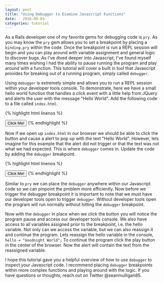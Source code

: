 ```yaml
---
layout: post
title: "Using Debugger to Examine Javascript Functions"
date:   2016-09-03
categories: tutorial
---
```


As a Rails developer one of my favorite gems for debugging code is `pry`.  As you may know the `pry` gem allows you to set a breakpoint by placing a `binding.pry` within the code. Once the breakpoint is run a REPL session will begin and you can play around with variable assignment and general logic to discover bugs.  As I've dived deeper into Javascript, I've found myself many times wishing I had the ability to pause running the program and play around with a function.  This tutorial will cover a built in tool that Javascript provides for breaking out of a running program, simply called `debugger`.

Using `debugger` is extremely simple and allows you to run a REPL session within your developer tools console.  To demonstrate, here we have a small hello world function that handles a click event with a little help from JQuery and alerts the user with the message "Hello World".  Add the following code to a file called `index.html`.

{% highlight html linenos %}
<head>
  <script src="https://ajax.googleapis.com/ajax/libs/jquery/1.12.4/jquery.min.js"></script>
</head>
<button class="hello-world">Click Me!</button>
<script>
$('.hello-world').on('click', function() {
  var hello = "Hello World";
  alert(hello);
});
</script>
{% endhighlight %}

Now if we open up `index.html` in our browser we should be able to click the button and cause a alert to pop up with the text "Hello World".  However, lets imagine for this example that the alert did not trigger or that the text was not what we had expected.  This is where `debugger` comes in.  Update the code by adding the `debugger` breakpoint.

{% highlight html linenos %}
<head>
  <script src="https://ajax.googleapis.com/ajax/libs/jquery/1.12.4/jquery.min.js"></script>
</head>
<button class="hello-world">Click Me!</button>
<script>
$('.hello-world').on('click', function() {
  var hello = "Hello World";
  debugger;
  alert(hello);
});
</script>
{% endhighlight %}

Similar to `pry` we can place the `debugger` anywhere within our Javascript code so we can pinpoint the problem more efficiently. Now before we trigger the debugger breakpoint it is important to note that we must have our developer tools open to trigger `debugger`.  Without developer tools open the program will run normally without hitting the `debugger` breakpoint.  

Now with the `debugger` in place when we click the button you will notice the program pause and access our developer tools console.  We also have access to all variables assigned prior to the breakpoint, i.e. the hello variable.  Not only can we access the variable, but we can also reassign it and continue the program.  Lets reassign the hello variable in the console, `hello = "Goodnight World";`  To continue the program click the play button in the center of the browser.  Now the alert will contain the text from the reassigned variable.

I hope this tutorial gave you a helpful overview of how to use `debugger` to inspect your Javascript code.  I recommend placing `debugger` breakpoints within more complex functions and playing around with the logic.  If you have questions or thoughts, reach out on Twitter @seanmulligan85.
